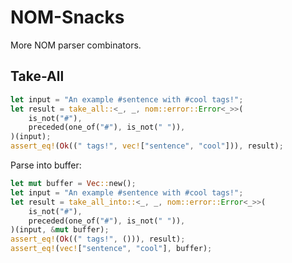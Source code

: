 # NOM-Snacks

More NOM parser combinators.

## Take-All

```rust
let input = "An example #sentence with #cool tags!";
let result = take_all::<_, _, nom::error::Error<_>>(
    is_not("#"),
    preceded(one_of("#"), is_not(" ")),
)(input);
assert_eq!(Ok((" tags!", vec!["sentence", "cool"])), result);
```

Parse into buffer:
```rust
let mut buffer = Vec::new();
let input = "An example #sentence with #cool tags!";
let result = take_all_into::<_, _, nom::error::Error<_>>(
    is_not("#"),
    preceded(one_of("#"), is_not(" ")),
)(input, &mut buffer);
assert_eq!(Ok((" tags!", ())), result);
assert_eq!(vec!["sentence", "cool"], buffer);
```
